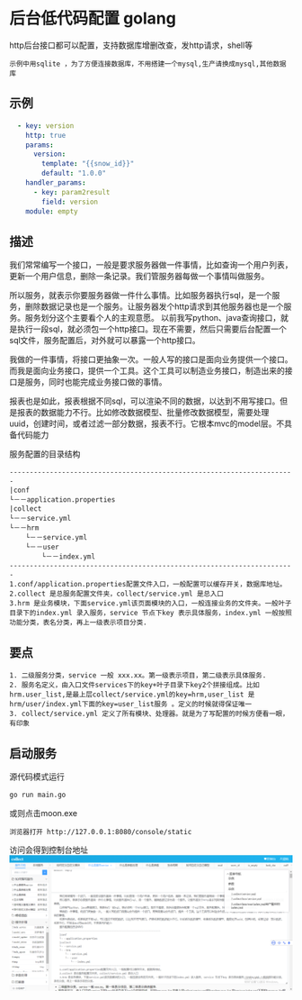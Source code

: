 # 后台低代码配置 golang
http后台接口都可以配置，支持数据库增删改查，发http请求，shell等

    示例中用sqlite ，为了方便连接数据库，不用搭建一个mysql,生产请换成mysql,其他数据库
## 示例
```yaml
  - key: version
    http: true
    params:
      version:
        template: "{{snow_id}}"
        default: "1.0.0"
    handler_params:
      - key: param2result
        field: version
    module: empty
```
## 描述

  我们常常编写一个接口，一般是要求服务器做一件事情，比如查询一个用户列表，更新一个用户信息，删除一条记录。我们管服务器每做一个事情叫做服务。
  
  所以服务，就表示你要服务器做一件什么事情。比如服务器执行sql，是一个服务，删除数据记录也是一个服务。让服务器发个http请求到其他服务器也是一个服务。服务划分这个主要看个人的主观意愿。
以前我写python、java查询接口，就是执行一段sql，就必须包一个http接口。现在不需要，然后只需要后台配置一个sql文件，服务配置后，对外就可以暴露一个http接口。
  
  我做的一件事情，将接口更抽象一次。一般人写的接口是面向业务提供一个接口。而我是面向业务接口，提供一个工具。这个工具可以制造业务接口，制造出来的接口是服务，同时也能完成业务接口做的事情。
  
  报表也是如此，报表根据不同sql，可以渲染不同的数据，以达到不用写接口。但是报表的数据能力不行。比如修改数据模型、批量修改数据模型，需要处理uuid，创建时间，或者过滤一部分数据，报表不行。它根本mvc的model层。不具备代码能力

服务配置的目录结构

    -----------------------------------------------------------------------
    |conf
    └－－application.properties
    |collect
    └－－service.yml
    └－－hrm
        └－－service.yml
        └－－user
            └－－index.yml
    -----------------------------------------------------------------------
    1.conf/application.properties配置文件入口，一般配置可以缓存开关，数据库地址。
    2.collect 是总服务配置文件夹，collect/service.yml 是总入口
    3.hrm 是业务模块，下面service.yml该页面模块的入口，一般连接业务的文件夹。一般叶子目录下的index.yml 录入服务，service 节点下key 表示具体服务，index.yml 一般按照功能分类，表名分类，再上一级表示项目分类.

## 要点

    1. 二级服务分类，service 一般 xxx.xx。第一级表示项目，第二级表示具体服务.
    2. 服务名定义，由入口文件services下的key+叶子目录下key2个拼接组成。比如hrm.user_list,是最上层collect/service.yml的key=hrm,user_list 是hrm/user/index.yml下面的key=user_list服务 。定义的时候就得保证唯一
    3. collect/service.yml 定义了所有模块、处理器。就是为了写配置的时候方便看一眼，有印象
## 启动服务
源代码模式运行
```cmd
go run main.go
```
或则点击moon.exe
```
浏览器打开 http://127.0.0.1:8080/console/static
```
访问会得到控制台地址![img.png](img/img.png)

